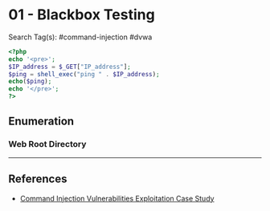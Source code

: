 # 01 - Blackbox Testing

Search Tag(s): #command-injection #dvwa

```php
<?php
echo '<pre>';
$IP_address = $_GET["IP_address"];
$ping = shell_exec("ping " . $IP_address);
echo($ping);
echo '</pre>';
?>
```

## Enumeration

### Web Root Directory

---
## References

- [Command Injection Vulnerabilities Exploitation Case Study](https://resources.infosecinstitute.com/topics/secure-coding/command-injection-vulnerabilities-exploitation-case-study/)